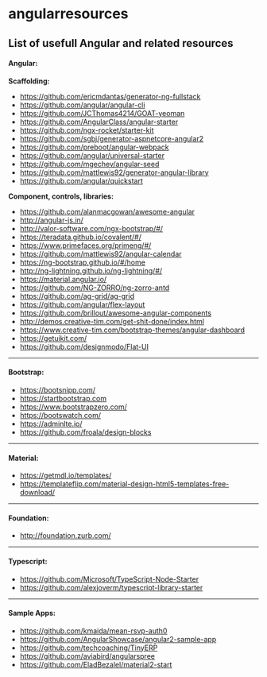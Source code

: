 # angularresources
<h2>List of usefull Angular and related resources</h2>

<h4>Angular:</h4>

<b>Scaffolding:</b><br/>
* https://github.com/ericmdantas/generator-ng-fullstack
* https://github.com/angular/angular-cli
* https://github.com/JCThomas4214/GOAT-yeoman
* https://github.com/AngularClass/angular-starter
* https://github.com/ngx-rocket/starter-kit
* https://github.com/sgbj/generator-aspnetcore-angular2
* https://github.com/preboot/angular-webpack
* https://github.com/angular/universal-starter
* https://github.com/mgechev/angular-seed
* https://github.com/mattlewis92/generator-angular-library
* https://github.com/angular/quickstart


<b>Component, controls, libraries:</b><br/>
* https://github.com/alanmacgowan/awesome-angular
* http://angular-js.in/
* http://valor-software.com/ngx-bootstrap/#/
* https://teradata.github.io/covalent/#/
* https://www.primefaces.org/primeng/#/
* https://github.com/mattlewis92/angular-calendar
* https://ng-bootstrap.github.io/#/home
* http://ng-lightning.github.io/ng-lightning/#/
* https://material.angular.io/
* https://github.com/NG-ZORRO/ng-zorro-antd
* https://github.com/ag-grid/ag-grid
* https://github.com/angular/flex-layout
* https://github.com/brillout/awesome-angular-components
* http://demos.creative-tim.com/get-shit-done/index.html
* https://www.creative-tim.com/bootstrap-themes/angular-dashboard
* https://getuikit.com/
* https://github.com/designmodo/Flat-UI

<hr>

<h4>Bootstrap:</h4>

* https://bootsnipp.com/
* https://startbootstrap.com
* https://www.bootstrapzero.com/
* https://bootswatch.com/
* https://adminlte.io/
* https://github.com/froala/design-blocks

<hr>

<h4>Material:</h4>

* https://getmdl.io/templates/
* https://templateflip.com/material-design-html5-templates-free-download/

<hr>

<h4>Foundation: </h4>

* http://foundation.zurb.com/

<hr>

<h4>Typescript:</h4>

* https://github.com/Microsoft/TypeScript-Node-Starter
* https://github.com/alexjoverm/typescript-library-starter

<hr>

<h4>Sample Apps:</h4>

* https://github.com/kmaida/mean-rsvp-auth0
* https://github.com/AngularShowcase/angular2-sample-app
* https://github.com/techcoaching/TinyERP
* https://github.com/aviabird/angularspree
* https://github.com/EladBezalel/material2-start

